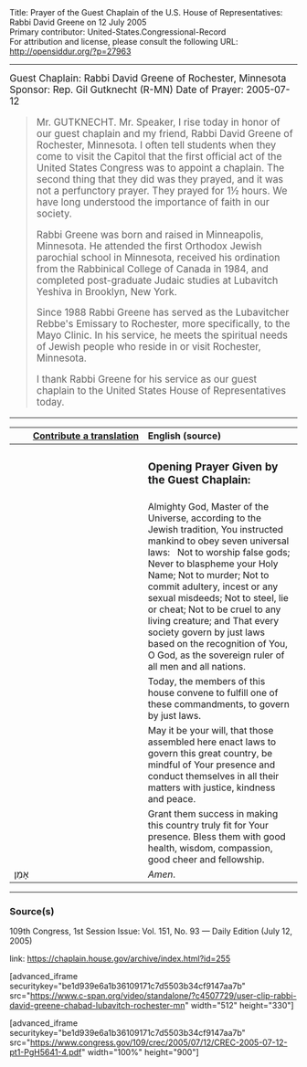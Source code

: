 <html>
<head></head>
<body>
Title: Prayer of the Guest Chaplain of the U.S. House of Representatives: Rabbi David Greene on 12 July 2005<br />
Primary contributor: United-States.Congressional-Record<br />
For attribution and license, please consult the following URL: <a href="http://opensiddur.org/?p=27963">http://opensiddur.org/?p=27963</a>
<p />
<hr />

<div class="english" style="font-size:1.2em;">
Guest Chaplain: Rabbi David Greene of Rochester, Minnesota
Sponsor: Rep. Gil Gutknecht (R-MN)
Date of Prayer: 2005-07-12

<blockquote>
Mr. GUTKNECHT. Mr. Speaker, I rise today in honor of our guest chaplain and my friend, Rabbi David Greene of Rochester, Minnesota. I often tell students when they come to visit the Capitol that the first official act of the United States Congress was to appoint a chaplain. The second thing that they did was they prayed, and it was not a perfunctory prayer. They prayed for 1½ hours. We have long understood the importance of faith in our society.

Rabbi Greene was born and raised in Minneapolis, Minnesota. He attended the first Orthodox Jewish parochial school in Minnesota, received his ordination from the Rabbinical College of Canada in 1984, and completed post-graduate Judaic studies at Lubavitch Yeshiva in Brooklyn, New York.

Since 1988 Rabbi Greene has served as the Lubavitcher Rebbe's Emissary to Rochester, more specifically, to the Mayo Clinic. In his service, he meets the spiritual needs of Jewish people who reside in or visit Rochester, Minnesota.

I thank Rabbi Greene for his service as our guest chaplain to the United States House of Representatives today.
</blockquote>
</div>

<hr />

<table style="margin-left: auto;margin-right: auto;" class="draggable">
<thead><tr><th id="x" style="text-align: right;"><a href="/contributing/upload/">Contribute a translation</a></th><th style="text-align: left;">English (source)</th></tr></thead>
<tbody>
<tr><td style="vertical-align:top;" width="46%">
<div class="liturgy"><span lang="he">

</span></div></td>
 
<td style="vertical-align:top;" width="53%">
<div class="english">
<h3>Opening Prayer Given by the Guest Chaplain:</h3>
</div></td></tr>

<tr><td style="vertical-align:top;" width="46%">
<div class="liturgy"><span lang="he">

</span></div></td>
 
<td style="vertical-align:top;" width="53%">
<div class="english">
Almighty God, 
Master of the Universe, 
according to the Jewish tradition, 
You instructed mankind to obey seven universal laws:
&nbsp;
Not to worship false gods;
Never to blaspheme your Holy Name;
Not to murder;
Not to commit adultery, incest or any sexual misdeeds;
Not to steel, lie or cheat;
Not to be cruel to any living creature; and
That every society govern by just laws 
based on the recognition of You, O God, 
as the sovereign ruler of all men and all nations.
</div></td></tr>

<tr><td style="vertical-align:top;" width="46%">
<div class="liturgy"><span lang="he">

</span></div></td>
 
<td style="vertical-align:top;" width="53%">
<div class="english">
Today, 
the members of this house 
convene to fulfill 
one of these commandments, 
to govern by just laws.
</div></td></tr>

<tr><td style="vertical-align:top;" width="46%">
<div class="liturgy"><span lang="he">

</span></div></td>
 
<td style="vertical-align:top;" width="53%">
<div class="english">
May it be your will, 
that those assembled here 
enact laws to govern this great country, 
be mindful of Your presence 
and conduct themselves in all their matters 
with justice, 
kindness 
and peace.
</div></td></tr>

<tr><td style="vertical-align:top;" width="46%">
<div class="liturgy"><span lang="he">

</span></div></td>
 
<td style="vertical-align:top;" width="53%">
<div class="english">
Grant them success 
in making this country 
truly fit for Your presence. 
Bless them 
with good health, 
wisdom, 
compassion, 
good cheer 
and fellowship.
</div></td></tr>

<tr><td style="vertical-align:top;" width="46%">
<div class="liturgy"><span lang="he">
אָמֵן׃
</span></div></td>
 
<td style="vertical-align:top;" width="53%">
<div class="english">
<em>Amen</em>.
</div></td></tr>
</tbody></table>

<hr />

<h3>Source(s)</h3>

109th Congress, 1st Session
Issue: Vol. 151, No. 93 — Daily Edition (July 12, 2005)

link: <a href="https://chaplain.house.gov/archive/index.html?id=255">https://chaplain.house.gov/archive/index.html?id=255</a>

[advanced_iframe securitykey="be1d939e6a1b36109171c7d5503b34cf9147aa7b" src="https://www.c-span.org/video/standalone/?c4507729/user-clip-rabbi-david-greene-chabad-lubavitch-rochester-mn" width="512" height="330"]

[advanced_iframe securitykey="be1d939e6a1b36109171c7d5503b34cf9147aa7b" src="https://www.congress.gov/109/crec/2005/07/12/CREC-2005-07-12-pt1-PgH5641-4.pdf" width="100%" height="900"]
</body>
</html>